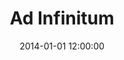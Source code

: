 ---
layout: work
title: Ad Infinitum
date: 2014-01-01 12:00:00
category: lightworks
imageURL: /images/lightworks/ad-infinitum.jpg
thumbnailURL: /images/lightworks/ad-infinitum-thumbnail.jpg
medium: Automotive paints, epoxy resin, iridescent inks, clear cast acrylic, acrylic primer, acrylic paints, clear coat, custom board and flexi ply, LEDs, 12v power supply, electrical cable, 240v plug
dimensions: 1618mm Ø x 51mm D
sold: true
---